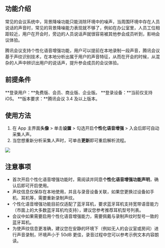 ## 功能介绍
常见的会议系统中，背景降噪功能只能消除环境中的噪声，当周围环境中存在人员说话的声音时，常见的背景降噪能力表现就不够了，例如在办公室里，人员工位相距较近，用户在开会时，旁边的人员说话声就很容易被其他参会成员听到，影响会议体验。

腾讯会议支持个性化语音增强功能，用户可以提前在本地录制一段声音，腾讯会议基于声纹识别技术，在本地分析出属于用户的声音特征，从而在开会的时候，从混杂的人声中辨识出用户的说话声，提升参会成员的会议体验。

## 前提条件
**登录用户：**免费版、会员、商业版、企业版。
**登录设备：**当前仅支持 iOS。
**版本要求：**腾讯会议 3.4 及以上版本。



## 使用方法
1. 在 App 主界面**头像** > 单击**设置** > 勾选开启**个性化语音增强** > 入会后即可自动采集人声。
2. 当您想重新分析采集人声时，可单击**更新**即可重启解析流程。

![](https://qcloudimg.tencent-cloud.cn/raw/94f8364d6321eb7bca8f144e89894b9b.png)

## 注意事项
- 首次开启个性化语音增强功能时，需阅读并同意**个性化语音增强功能声明**，确认后即可开启使用。
- 声纹信息仅保存在本地使用，并且与录音设备关联，如果您更换过设备如手机、耳机等，需要重新录制声纹。
- 个性化语音增强功能目前仅适配了蓝牙耳机，要求蓝牙耳机支持宽带语音能力（市面上的大多数蓝牙耳机均支持），建议您参考推荐耳机型号列表。
- 会议中如果需要启用个性化语音增强能力，需要佩戴与录制声纹时型号一致的蓝牙耳机。
- 为使声纹信息更准确，建议您在安静的环境下（例如无人的会议室或房间）进行声音录制，环境声小于 50dB 更佳，录音过程中您可以参考示例文本内容朗读。
